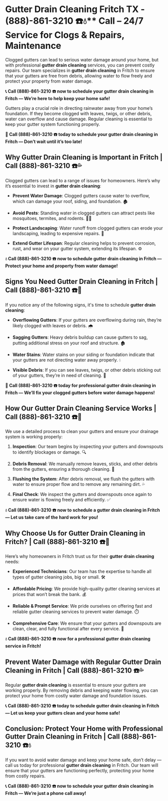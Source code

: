 # Gutter Drain Cleaning Fritch TX - (888)-861-3210 ☎️💧** Call – 24/7 Service for Clogs & Repairs, Maintenance

Clogged gutters can lead to serious water damage around your home, but with professional **gutter drain cleaning** services, you can prevent costly repairs. Our team specializes in **gutter drain cleaning** in Fritch to ensure that your gutters are free from debris, allowing water to flow freely and protect your property from water damage.

**📞 Call (888)-861-3210 ☎️ now to schedule your gutter drain cleaning in Fritch — We’re here to help keep your home safe!**

Gutters play a crucial role in directing rainwater away from your home’s foundation. If they become clogged with leaves, twigs, or other debris, water can overflow and cause damage. Regular cleaning is essential to keep your gutter system functioning properly.

**🚨 Call (888)-861-3210 ☎️ today to schedule your gutter drain cleaning in Fritch — Don’t wait until it’s too late!**

## **Why Gutter Drain Cleaning is Important in Fritch | Call (888)-861-3210 ☎️💦**

Clogged gutters can lead to a range of issues for homeowners. Here’s why it’s essential to invest in **gutter drain cleaning**:

- **Prevent Water Damage**: Clogged gutters cause water to overflow, which can damage your roof, siding, and foundation. 🏚️
- **Avoid Pests**: Standing water in clogged gutters can attract pests like mosquitoes, termites, and rodents. 🦟🐀
- **Protect Landscaping**: Water runoff from clogged gutters can erode your landscaping, leading to expensive repairs. 🌿
- **Extend Gutter Lifespan**: Regular cleaning helps to prevent corrosion, rust, and wear on your gutter system, extending its lifespan. ⚙️

**💧 Call (888)-861-3210 ☎️ now to schedule gutter drain cleaning in Fritch — Protect your home and property from water damage!**

## **Signs You Need Gutter Drain Cleaning in Fritch | Call (888)-861-3210 ☎️🔧**

If you notice any of the following signs, it's time to schedule **gutter drain cleaning**:

- **Overflowing Gutters**: If your gutters are overflowing during rain, they’re likely clogged with leaves or debris. 🌧️
- **Sagging Gutters**: Heavy debris buildup can cause gutters to sag, putting additional stress on your roof and structure. 🏚️
- **Water Stains**: Water stains on your siding or foundation indicate that your gutters are not directing water away properly. 💧
- **Visible Debris**: If you can see leaves, twigs, or other debris sticking out of your gutters, they’re in need of cleaning. 🍂

**🚨 Call (888)-861-3210 ☎️ today for professional gutter drain cleaning in Fritch — We’ll fix your clogged gutters before water damage happens!**

## **How Our Gutter Drain Cleaning Service Works | Call (888)-861-3210 ☎️🔧**

We use a detailed process to clean your gutters and ensure your drainage system is working properly:

1. **Inspection**: Our team begins by inspecting your gutters and downspouts to identify blockages or damage. 🔍
2. **Debris Removal**: We manually remove leaves, sticks, and other debris from the gutters, ensuring a thorough cleaning. 🍂
3. **Flushing the System**: After debris removal, we flush the gutters with water to ensure proper flow and to remove any remaining dirt. 💦
4. **Final Check**: We inspect the gutters and downspouts once again to ensure water is flowing freely and efficiently. ✅

**💧 Call (888)-861-3210 ☎️ now to schedule a gutter drain cleaning in Fritch — Let us take care of the hard work for you!**

## **Why Choose Us for Gutter Drain Cleaning in Fritch? | Call (888)-861-3210 ☎️🌟**

Here’s why homeowners in Fritch trust us for their **gutter drain cleaning** needs:

- **Experienced Technicians**: Our team has the expertise to handle all types of gutter cleaning jobs, big or small. 🛠️
- **Affordable Pricing**: We provide high-quality gutter cleaning services at prices that won’t break the bank. 💰
- **Reliable & Prompt Service**: We pride ourselves on offering fast and reliable gutter cleaning services to prevent water damage. ⏱️
- **Comprehensive Care**: We ensure that your gutters and downspouts are clean, clear, and fully functional after every service. 🔧

**💧 Call (888)-861-3210 ☎️ now for a professional gutter drain cleaning service in Fritch!**

## **Prevent Water Damage with Regular Gutter Drain Cleaning in Fritch | Call (888)-861-3210 ☎️💦**

Regular **gutter drain cleaning** is essential to ensure your gutters are working properly. By removing debris and keeping water flowing, you can protect your home from costly water damage and foundation issues.

**📞 Call (888)-861-3210 ☎️ today to schedule gutter drain cleaning in Fritch — Let us keep your gutters clean and your home safe!**

## **Conclusion: Protect Your Home with Professional Gutter Drain Cleaning in Fritch | Call (888)-861-3210 ☎️💧**

If you want to avoid water damage and keep your home safe, don’t delay — call us today for professional **gutter drain cleaning** in Fritch. Our team will ensure that your gutters are functioning perfectly, protecting your home from costly repairs.

**📞 Call (888)-861-3210 ☎️ now to schedule your gutter drain cleaning in Fritch — We’re just a phone call away!**
